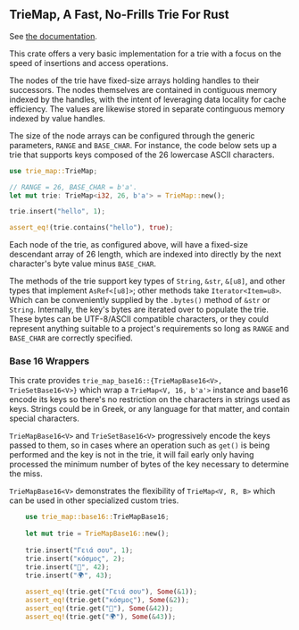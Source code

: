 ## TrieMap, A Fast, No-Frills Trie For Rust

See [the documentation](https://ttappr.github.io/trie-map/doc/trie_map/index.html).

This crate offers a very basic implementation for a trie with a focus on the
speed of insertions and access operations.

The nodes of the trie have fixed-size arrays holding handles to their 
successors. The nodes themselves are contained in contiguous memory indexed
by the handles, with the intent of leveraging data locality for cache 
efficiency. The values are likewise stored in separate continguous memory
indexed by value handles.

The size of the node arrays can be configured through the generic parameters,
`RANGE` and `BASE_CHAR`. For instance, the code below sets up a trie that
supports keys composed of the 26 lowercase ASCII characters.

``` rust
use trie_map::TrieMap;

// RANGE = 26, BASE_CHAR = b'a'.
let mut trie: TrieMap<i32, 26, b'a'> = TrieMap::new();

trie.insert("hello", 1);

assert_eq!(trie.contains("hello"), true);
```

Each node of the trie, as configured above, will have a fixed-size descendant 
array of 26 length, which are indexed into directly by the next character's byte
value minus `BASE_CHAR`.

The methods of the trie support key types of `String`, `&str`, `&[u8]`, and 
other types that implement `AsRef<[u8]>`; other methods take 
`Iterator<Item=u8>`. Which can be conveniently supplied by the `.bytes()` method
of `&str` or `String`. Internally, the key's bytes are iterated over to populate
the trie. These bytes can be UTF-8/ASCII compatible characters, or they could 
represent anything suitable to a project's requirements so long as `RANGE` and
`BASE_CHAR` are correctly specified.

### Base 16 Wrappers

This crate provides `trie_map_base16::{TrieMapBase16<V>, TrieSetBase16<V>}` 
which wrap a `TrieMap<V, 16, b'a'>` instance and base16 encode its keys so 
there's no restriction on the characters in strings used as keys. Strings could 
be in Greek, or any language for that matter, and contain special characters.

`TrieMapBase16<V>` and `TrieSetBase16<V>` progressively encode the keys passed 
to them, so in cases where an operation such as `get()` is being performed and 
the key is not in the trie, it will fail early only having processed the minimum
number of bytes of the key necessary to determine the miss.

`TrieMapBase16<V>` demonstrates the flexibility of `TrieMap<V, R, B>` which
can be used in other specialized custom tries.

``` rust
    use trie_map::base16::TrieMapBase16;
    
    let mut trie = TrieMapBase16::new();
    
    trie.insert("Γειά σου", 1);
    trie.insert("κόσμος", 2);
    trie.insert("👋", 42);
    trie.insert("🌍", 43);
    
    assert_eq!(trie.get("Γειά σου"), Some(&1));
    assert_eq!(trie.get("κόσμος"), Some(&2));
    assert_eq!(trie.get("👋"), Some(&42));
    assert_eq!(trie.get("🌍"), Some(&43));
```
